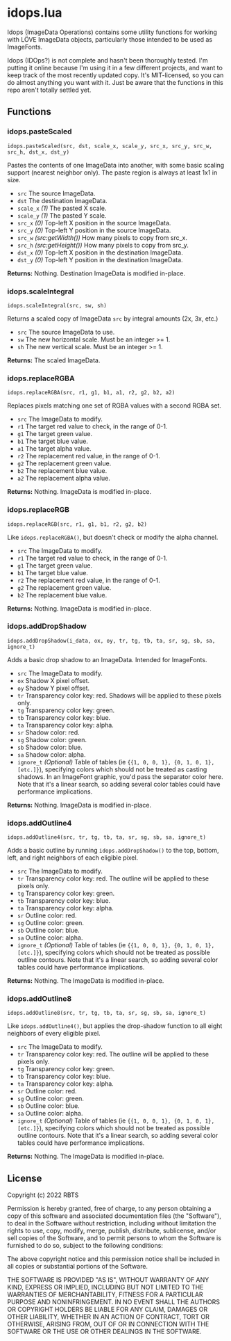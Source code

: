 # idops.lua

Idops (ImageData Operations) contains some utility functions for working with LÖVE ImageData objects, particularly those intended to be used as ImageFonts.

Idops (IDOps?) is not complete and hasn't been thoroughly tested. I'm putting it online because I'm using it in a few different projects, and want to keep track of the most recently updated copy. It's MIT-licensed, so you can do almost anything you want with it. Just be aware that the functions in this repo aren't totally settled yet.


## Functions

### idops.pasteScaled

`idops.pasteScaled(src, dst, scale_x, scale_y, src_x, src_y, src_w, src_h, dst_x, dst_y)`

Pastes the contents of one ImageData into another, with some basic scaling support (nearest neighbor only). The paste region is always at least 1x1 in size.

* `src` The source ImageData.
* `dst` The destination ImageData.
* `scale_x` *(1)* The pasted X scale.
* `scale_y` *(1)* The pasted Y scale.
* `src_x` *(0)* Top-left X position in the source ImageData.
* `src_y` *(0)* Top-left Y position in the source ImageData.
* `src_w` *(src:getWidth())* How many pixels to copy from src_x.
* `src_h` *(src:getHeight())* How many pixels to copy from src_y.
* `dst_x` *(0)* Top-left X position in the destination ImageData.
* `dst_y` *(0)* Top-left Y position in the destination ImageData.

**Returns:** Nothing. Destination ImageData is modified in-place.


### idops.scaleIntegral

`idops.scaleIntegral(src, sw, sh)`

Returns a scaled copy of ImageData `src` by integral amounts (2x, 3x, etc.)

* `src` The source ImageData to use.
* `sw` The new horizontal scale. Must be an integer >= 1.
* `sh` The new vertical scale. Must be an integer >= 1.

**Returns:** The scaled ImageData.


### idops.replaceRGBA

`idops.replaceRGBA(src, r1, g1, b1, a1, r2, g2, b2, a2)`

Replaces pixels matching one set of RGBA values with a second RGBA set.

* `src` The ImageData to modify.
* `r1` The target red value to check, in the range of 0-1.
* `g1` The target green value.
* `b1` The target blue value.
* `a1` The target alpha value.
* `r2` The replacement red value, in the range of 0-1.
* `g2` The replacement green value.
* `b2` The replacement blue value.
* `a2` The replacement alpha value.

**Returns:** Nothing. ImageData is modified in-place.


### idops.replaceRGB

`idops.replaceRGB(src, r1, g1, b1, r2, g2, b2)`

Like `idops.replaceRGBA()`, but doesn't check or modify the alpha channel.

* `src` The ImageData to modify.
* `r1` The target red value to check, in the range of 0-1.
* `g1` The target green value.
* `b1` The target blue value.
* `r2` The replacement red value, in the range of 0-1.
* `g2` The replacement green value.
* `b2` The replacement blue value.

**Returns:** Nothing. ImageData is modified in-place.


### idops.addDropShadow

`idops.addDropShadow(i_data, ox, oy, tr, tg, tb, ta, sr, sg, sb, sa, ignore_t)`

Adds a basic drop shadow to an ImageData. Intended for ImageFonts.

* `src` The ImageData to modify.
* `ox` Shadow X pixel offset.
* `oy` Shadow Y pixel offset.
* `tr` Transparency color key: red. Shadows will be applied to these pixels only.
* `tg` Transparency color key: green.
* `tb` Transparency color key: blue.
* `ta` Transparency color key: alpha.
* `sr` Shadow color: red.
* `sg` Shadow color: green.
* `sb` Shadow color: blue.
* `sa` Shadow color: alpha.
* `ignore_t` *(Optional)* Table of tables (ie `{{1, 0, 0, 1}, {0, 1, 0, 1}, [etc.]}`), specifying colors which should not be treated as casting shadows. In an ImageFont graphic, you'd pass the separator color here. Note that it's a linear search, so adding several color tables could have performance implications.

**Returns:** Nothing. ImageData is modified in-place.


### idops.addOutline4

`idops.addOutline4(src, tr, tg, tb, ta, sr, sg, sb, sa, ignore_t)`

Adds a basic outline by running `idops.addDropShadow()` to the top, bottom, left, and right neighbors of each eligible pixel.

* `src` The ImageData to modify.
* `tr` Transparency color key: red. The outline will be applied to these pixels only.
* `tg` Transparency color key: green.
* `tb` Transparency color key: blue.
* `ta` Transparency color key: alpha.
* `sr` Outline color: red.
* `sg` Outline color: green.
* `sb` Outline color: blue.
* `sa` Outline color: alpha.
* `ignore_t` *(Optional)* Table of tables (ie `{{1, 0, 0, 1}, {0, 1, 0, 1}, [etc.]}`), specifying colors which should not be treated as possible outline contours. Note that it's a linear search, so adding several color tables could have performance implications.

**Returns:** Nothing. The ImageData is modified in-place.


### idops.addOutline8

`idops.addOutline8(src, tr, tg, tb, ta, sr, sg, sb, sa, ignore_t)`

Like `idops.addOutline4()`, but applies the drop-shadow function to all eight neighbors of every eligible pixel.

* `src` The ImageData to modify.
* `tr` Transparency color key: red. The outline will be applied to these pixels only.
* `tg` Transparency color key: green.
* `tb` Transparency color key: blue.
* `ta` Transparency color key: alpha.
* `sr` Outline color: red.
* `sg` Outline color: green.
* `sb` Outline color: blue.
* `sa` Outline color: alpha.
* `ignore_t` *(Optional)* Table of tables (ie `{{1, 0, 0, 1}, {0, 1, 0, 1}, [etc.]}`), specifying colors which should not be treated as possible outline contours. Note that it's a linear search, so adding several color tables could have performance implications.

**Returns:** Nothing. The ImageData is modified in-place.


## License

Copyright (c) 2022 RBTS

Permission is hereby granted, free of charge, to any person obtaining a copy
of this software and associated documentation files (the "Software"), to deal
in the Software without restriction, including without limitation the rights
to use, copy, modify, merge, publish, distribute, sublicense, and/or sell
copies of the Software, and to permit persons to whom the Software is
furnished to do so, subject to the following conditions:

The above copyright notice and this permission notice shall be included in all
copies or substantial portions of the Software.

THE SOFTWARE IS PROVIDED "AS IS", WITHOUT WARRANTY OF ANY KIND, EXPRESS OR
IMPLIED, INCLUDING BUT NOT LIMITED TO THE WARRANTIES OF MERCHANTABILITY,
FITNESS FOR A PARTICULAR PURPOSE AND NONINFRINGEMENT. IN NO EVENT SHALL THE
AUTHORS OR COPYRIGHT HOLDERS BE LIABLE FOR ANY CLAIM, DAMAGES OR OTHER
LIABILITY, WHETHER IN AN ACTION OF CONTRACT, TORT OR OTHERWISE, ARISING FROM,
OUT OF OR IN CONNECTION WITH THE SOFTWARE OR THE USE OR OTHER DEALINGS IN THE
SOFTWARE.


